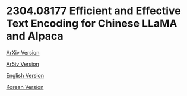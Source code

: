 # 2304.08177 Efficient and Effective Text Encoding for Chinese LLaMA and Alpaca

[ArXiv Version](https://arxiv.org/abs/2304.08177)

[Ar5iv Version](https://ar5iv.org/abs/2304.08177)

[English Version](https://raw.githack.com/kh-kim/arxiv-translator/master/papers/2304.08177/paper.en.html)

[Korean Version](https://raw.githack.com/kh-kim/arxiv-translator/master/papers/2304.08177/paper.ko.html)